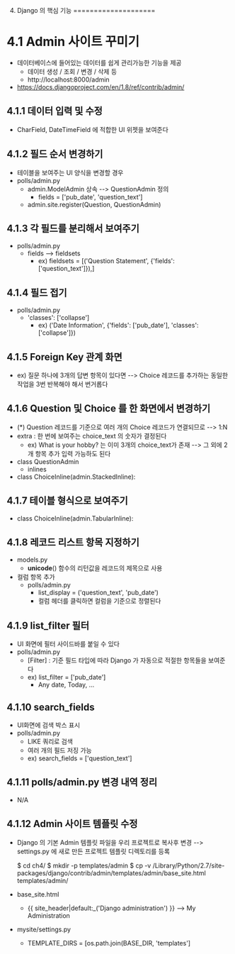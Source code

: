 4. Django 의 핵심 기능
====================

# 4.1 Admin 사이트 꾸미기
- 데이터베이스에 들어있는 데이터를 쉽게 관리가능한 기능을 제공
    - 데이터 생성 / 조회 / 변경 / 삭제 등
    - http://localhost:8000/admin
- https://docs.djangoproject.com/en/1.8/ref/contrib/admin/


## 4.1.1 데이터 입력 및 수정
- CharField, DateTimeField 에 적합한 UI 위젯을 보여준다


## 4.1.2 필드 순서 변경하기
- 테이블을 보여주는 UI 양식을 변경할 경우 
- polls/admin.py
    - admin.ModelAdmin 상속 --> QuestionAdmin 정의
        - fields = ['pub_date', 'question_text']
    - admin.site.register(Question, QuestionAdmin)


## 4.1.3 각 필드를 분리해서 보여주기
- polls/admin.py
    - fields --> fieldsets
        - ex) fieldsets = [('Question Statement', {'fields': ['question_text']}),]


## 4.1.4 필드 접기
- polls/admin.py
    - 'classes': ['collapse']
        - ex) ('Date Information', {'fields': ['pub_date'], 'classes': ['collapse']})


## 4.1.5 Foreign Key 관계 화면
- ex) 질문 하나에 3개의 답변 항목이 있다면 --> Choice 레코드를 추가하는 동일한 작업을 3번 반복해야 해서 번거롭다


## 4.1.6 Question 및 Choice 를 한 화면에서 변경하기
- (*) Question 레코드를 기준으로 여러 개의 Choice 레코드가 연결되므로 --> 1:N
- extra : 한 번에 보여주는 choice_text 의 숫자가 결정된다
    - ex) What is your hobby? 는 이미 3개의 choice_text가 존재 --> 그 외에 2개 항목 추가 입력 가능하도 된다
- class QuestionAdmin
    - inlines
- class ChoiceInline(admin.StackedInline):


## 4.1.7 테이블 형식으로 보여주기
- class ChoiceInline(admin.TabularInline):


## 4.1.8 레코드 리스트 항목 지정하기
- models.py
    - __unicode__() 함수의 리턴값을 레코드의 제목으로 사용
- 컬럼 항목 추가
    - polls/admin.py
        - list_display = ('question_text', 'pub_date')
        - 컬럼 헤더를 클릭하면 컬럼을 기준으로 정렬된다


## 4.1.9 list_filter 필터
- UI 화면에 필터 사이드바를 붙일 수 있다
- polls/admin.py
    - [Filter] : 기준 필드 타입에 따라 Django 가 자동으로 적절한 항목들을 보여준다
    - ex) list_filter = ['pub_date']
        - Any date, Today, ...


## 4.1.10 search_fields
- UI화면에 검색 박스 표시
- polls/admin.py
    - LIKE 쿼리로 검색
    - 여러 개의 필드 저징 가능
    - ex) search_fields = ['question_text']

## 4.1.11 polls/admin.py 변경 내역 정리
- N/A


## 4.1.12 Admin 사이트 템플릿 수정
- Django 의 기본 Admin 템플릿 파일을 우리 프로젝트로 복사후 변경 --> settings.py 에 새로 만든 프로젝트 템플릿 디렉토리를 등록


    $ cd ch4/
    $ mkdir -p templates/admin
    $ cp -v /Library/Python/2.7/site-packages/django/contrib/admin/templates/admin/base_site.html templates/admin/

- base_site.html
    - {{ site_header|default:_('Django administration') }} --> My Administration
- mysite/settings.py
    - TEMPLATE_DIRS = [os.path.join(BASE_DIR, 'templates']